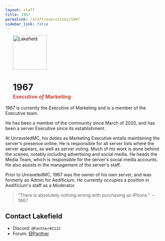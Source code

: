 ```yaml
---
layout: staff
title: 1967
permalink: /staff/executives/1967
sidebar_link: false
---
```


<ul>
<img class="Staff-feature" src="https://crafatar.com/renders/body/6fa574108a8c46d7ab77476ed0cdbe20?&amp;overlay" alt="Lakefield" width="108">

<h1>1967</h1>
<h3 style="margin-top: -1rem;"><span style="color: #cb4335">Executive <i>of</i> Marketing</span></h3>
</ul>
1967 is currently the Executive of Marketing and is a member of the Executive team. 

He has been a member of the community since March of 2020, and has been a server Executive since its establishment. 

At UnraveledMC, his duties as Marketing Executive entails maintaining the server's presence online. He is responsible for all server lists where the server appears, as well as server voting. Much of his work is done behind the scenes, notably including advertising and social media. He heads the Media Team, which is responsible for the server's social media accounts. He also assists in the management of the server's staff. 

Prior to UnraveledMC, 1967 was the owner of his own server, and was formerly an Admin for Aedificium. He currently occupies a position in Aedificium's staff as a Moderator. 

> "There is absolutely nothing wrong with purchasing an iPhone." *-- 1967.*

## Contact Lakefield
* Discord: `@Panther#2122`
* Forum: [@Panther](https://forum.unraveledmc.com/u/panther)
